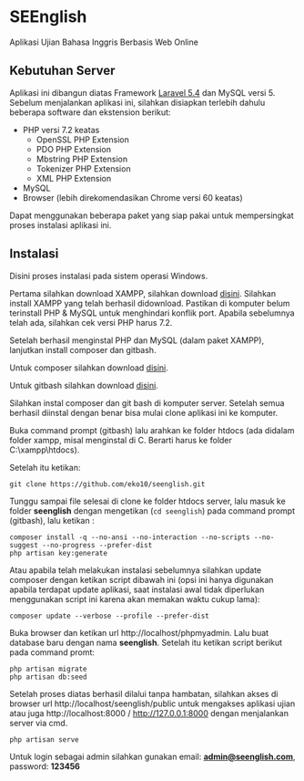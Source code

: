 # SEEnglish

Aplikasi Ujian Bahasa Inggris Berbasis Web Online

## Kebutuhan Server

Aplikasi ini dibangun diatas Framework <a href="https://laravel.com/docs/5.5" target="_blank" title="silahkan buka di tab baru, dengan klik kanan atau klik CTRL + clik">Laravel 5.4</a> dan MySQL versi 5. Sebelum menjalankan aplikasi ini, silahkan disiapkan terlebih dahulu beberapa software dan ekstension berikut:

- PHP versi 7.2 keatas
  - OpenSSL PHP Extension
  - PDO PHP Extension
  - Mbstring PHP Extension
  - Tokenizer PHP Extension
  - XML PHP Extension
- MySQL
- Browser (lebih direkomendasikan Chrome versi 60 keatas)

Dapat menggunakan beberapa paket yang siap pakai untuk mempersingkat proses instalasi aplikasi ini.

## Instalasi

Disini proses instalasi pada sistem operasi Windows.

Pertama silahkan download XAMPP, silahkan download <a href="https://www.apachefriends.org/xampp-files/7.0.32/xampp-win32-7.0.32-0-VC14-installer.exe" target="_blank" title="silahkan buka di tab baru, dengan klik kanan atau klik CTRL + clik">disini</a>.
Silahkan install XAMPP yang telah berhasil didownload. Pastikan di komputer belum terinstall PHP & MySQL untuk menghindari konflik port. Apabila sebelumnya telah ada, silahkan cek versi PHP harus 7.2.

Setelah berhasil menginstal PHP dan MySQL (dalam paket XAMPP), lanjutkan install composer dan gitbash.

Untuk composer silahkan download <a href="https://getcomposer.org/" target="_blank" title="silahkan buka di tab baru, dengan klik kanan atau klik CTRL + clik">disini</a>.

Untuk gitbash silahkan download <a href="https://git-scm.com/download/win" target="_blank" title="silahkan buka di tab baru, dengan klik kanan atau klik CTRL + clik">disini</a>.

Silahkan instal composer dan git bash di komputer server. Setelah semua berhasil diinstal dengan benar bisa mulai clone aplikasi ini ke komputer.

Buka command prompt (gitbash) lalu arahkan ke folder htdocs (ada didalam folder xampp, misal menginstal di C. Berarti harus ke folder C:\\xampp\htdocs).

Setelah itu ketikan:

```
git clone https://github.com/eko10/seenglish.git
```

Tunggu sampai file selesai di clone ke folder htdocs server, lalu masuk ke folder <b>seenglish</b> dengan mengetikan (`cd seenglish`) pada command prompt (gitbash), lalu ketikan :

```
composer install -q --no-ansi --no-interaction --no-scripts --no-suggest --no-progress --prefer-dist
php artisan key:generate
```

Atau apabila telah melakukan instalasi sebelumnya silahkan update composer dengan ketikan script dibawah ini (opsi ini hanya digunakan apabila terdapat update aplikasi, saat instalasi awal tidak diperlukan menggunakan script ini karena akan memakan waktu cukup lama):

```
composer update --verbose --profile --prefer-dist
```

Buka browser dan ketikan url http://localhost/phpmyadmin. Lalu buat database baru dengan nama <b>seenglish</b>. Setelah itu ketikan script berikut pada command promt:

```
php artisan migrate
php artisan db:seed
```

Setelah proses diatas berhasil dilalui tanpa hambatan, silahkan akses di browser url http://localhost/seenglish/public untuk mengakses aplikasi ujian atau juga http://localhost:8000 / http://127.0.0.1:8000 dengan menjalankan server via cmd.

```
php artisan serve
```

Untuk login sebagai admin silahkan gunakan email: <b>admin@seenglish.com</b>, password: <b>123456</b>
